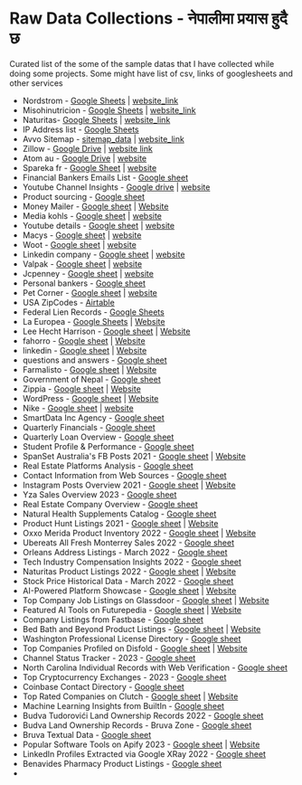 # Raw Data Collections - नेपालीमा प्रयास हुदै छ
Curated list of the some of the  sample datas that I have collected while doing some projects.
Some might have list of csv, links of googlesheets and other services
* Nordstrom - [Google Sheets](https://docs.google.com/spreadsheets/d/1S7_LA6uKZ5b-SCqt1TKBVmdotMSnaAd6yw9gdcjkv7o/edit?usp=sharing) | [website_link](https://www.nordstrom.com/)
* Misohinutricion - [Google Sheets](https://docs.google.com/spreadsheets/d/1uZzPG8NRzfmalbyd9lGCS0-eANYKLURi8T2i8DhhNX8/edit?usp=sharing) | [website_link](https://www.misohinutricion.com/)
* Naturitas- [Google Sheets](https://docs.google.com/spreadsheets/d/1HG4BOAoi_r9Q0cVjJudsibKJQKwC6qL7lV_wLDgI9Hw/edit?usp=sharing) | [website_link](https://www.naturitas.es/)
* IP Address list - [Google Sheets](https://docs.google.com/spreadsheets/d/1Z8A-C6XHpUhlbjYxg44e3mqLkaXn4xCLQaQLqsJF4rI/edit?usp=sharing)
* Avvo Sitemap - [sitemap_data](https://raw.githubusercontent.com/SurendraTamang/raws-datas/main/avvo_sitemap_professional_search_1.xml) | [website_link](https://www.avvo.com)
* Zillow - [Google Drive](https://drive.google.com/file/d/10wVxFIAQh6SJ3lPUl5FKIQCjX85hkhtz/view?usp=sharing)  | [website link](https://www.zillow.com/)
* Atom au - [Google Drive](https://drive.google.com/file/d/1akLuzRsIjjAby-_xjF8fgzECLPo5j4--/view?usp=sharing) | [website](https://www.atom.com.au/)
* Spareka fr - [Google Sheet](https://docs.google.com/spreadsheets/d/1phetX89f4pTWhzbXScIf3Ef-pM-VWvnj9cZ2lJCXAYs/edit?usp=sharinggit) | [website](https://www.spareka.fr)
* Financial Bankers Emails List - [Google sheet](https://docs.google.com/spreadsheets/d/15Aqay2E-r2uPtXnxc0YJLUhS45G7hwD15qsWSP15gvs/edit#gid=2103559575) 
* Youtube Channel Insights - [Google drive](https://drive.google.com/file/d/11x2FaxslN2Z2Yb42EkmToAxk6LIWZRlE/view?usp=sharing) | [website](https://www.youtube.com/)
* Product sourcing - [Google sheet](https://docs.google.com/spreadsheets/d/1IgRrp2NKlWSVzHbdDVsio6xvxO1uzEF7QCBrSQZnU8U/edit#gid=89445939)
* Money Mailer - [Google sheet](https://docs.google.com/spreadsheets/d/1NBFT5KfxcMpSVLRInztG5O4UJIJunV6XlOyeVzKdOxo/edit?usp=sharing) | [Website](https://moneymailer.com)
* Media kohls - [Google sheet](https://docs.google.com/spreadsheets/d/13iiiLKzKU3DU_vyoxx-ReaZy99AJCN4CI0kXKHJTlzE/edit?usp=sharing) | [website](https://www.kohls.com/)
* Youtube details - [Google sheet](https://docs.google.com/spreadsheets/d/1lZiEEES9eQjhVoBBeEjczhwDs8MXAGek19VcncAWolk/edit?usp=sharing) | [website](https://www.youtube.com/)
* Macys - [Google sheet](https://docs.google.com/spreadsheets/d/1n1EwIk5uriaSWGhkhKaHQOtYzlZvLLKMCTCiiPs3O8U/edit?usp=sharing) | [website](https://www.macys.com/)
* Woot - [Google sheet](https://docs.google.com/spreadsheets/d/1zDONw8iZJSqchOtjYVFOMOnqDB6MKM3Px_qTkmjARVo/edit?usp=sharing) | [website](https://www.woot.com/)
* Linkedin company - [Google sheet](https://docs.google.com/spreadsheets/d/1hhWq42ut5ARr6Vo9rj4-dFeMXPKv6PZI-1mzwo4Ktm8/edit?usp=sharing) | [website](https://www.linkedin.com/feed/)
* Valpak - [Google sheet](https://docs.google.com/spreadsheets/d/15nI8B36G9NGBEfWIHi2JEWzmP4rpnS6lOLqzbVi4GUs/edit?usp=sharing) | [website](https://www.valpak.com/)
* Jcpenney - [Google sheet](https://docs.google.com/spreadsheets/d/1ydU9ZszBYnISf7knRdr0HB-5IMFl_uqwON7TbgyxXqc/edit?usp=sharing) | [website](https://www.jcpenney.com/)
* Personal bankers - [Google sheet](https://docs.google.com/spreadsheets/d/1sBecEyqRj693BRjMWgbYCUWdSaImZrWXx6iYwXhywTg/edit?usp=sharing)
* Pet Corner - [Google sheet](https://docs.google.com/spreadsheets/d/1EAjGa-gkEC8LJu7s9nJ8hJS_0R3MIKXTSnctBBhjcfU/edit?usp=sharing) | [website](https://petcornerdubai.com/)
* USA ZipCodes - [Airtable](https://airtable.com/appVFv4iYQD2h84tv/shr2gZKTfspxYWXdn/tbl0OExhgKXgIj7y9)
* Federal Lien Records - [Google Sheets](https://docs.google.com/spreadsheets/d/1VmpusW6Yo3njy34tih_xQR_QZCggKVE-VtIvuylf-wo/edit?usp=sharing)
* La Europea - [Google Sheets](https://docs.google.com/spreadsheets/d/1e2a8LR6ca9-auPWC8I4HgcfTy2M_y0B46EHLwD46QiM/edit?usp=sharing) | [Website](https://laeuropea.com.mx)
* Lee Hecht Harrison - [Google sheet](https://docs.google.com/spreadsheets/d/1mfXE7f3eWANEV6S1Kg8tJY1n8aruXPjXCNNQdqYUONo/edit?usp=sharing) | [Website](https://www.lhh.com/be/nl)
* fahorro - [Google sheet](https://docs.google.com/spreadsheets/d/1l2bjNSJCAIiaw5KjsICKfRP3mVPR608bKwjFk80XdG0/edit?usp=sharing) | [Website](https://www.fahorro.com/cicloferon-5-crema-2-gr.html)
* linkedin - [Google sheet](https://docs.google.com/spreadsheets/d/1aNnnYCUvSGJelunXehwJKpDF1ZHv3sL8NknbKMtHUqg/edit?usp=sharing) | [Website](https://www.linkedin.com)
* questions and answers - [Google sheet](https://docs.google.com/spreadsheets/d/1Ula_ux-h-Ad1-d3iBnk7CEo5kjNdTS7s-Gw2sCNGT2k/edit?usp=sharing)
* Farmalisto - [Google sheet](https://docs.google.com/spreadsheets/d/1Jx5yfLL7cziH20cJyK1qiaPxxWT87V4q8z2xzHSABWw/edit?usp=sharing) | [Website](https://www.farmalisto.com)
* Government of Nepal - [Google sheet](https://docs.google.com/spreadsheets/d/1Tl6KpPux9YKKSg2d1oXHD7tbCKI56LJduPk4lk3FxK8/edit?usp=sharing)
* Zippia - [Google sheet](https://docs.google.com/spreadsheets/d/1kby2Ge703mxWIdbcn95c_80GT_NtCfpfm-um1A_eFeI/edit?usp=sharing) | [Website](https://www.zippia.com)
* WordPress - [Google sheet](https://docs.google.com/spreadsheets/d/1UwGyBu4q4cGV_Mj8Unc0jLRIbr5w0pHyzPzBG8XBaS4/edit?usp=sharing) | [Website]( https://wordpress.com)
* Nike - [Google sheet](https://docs.google.com/spreadsheets/d/1GhUCqBoVjqJQTilGhTU7kmbEZ8nFMSaSWnZUhL5OETw/edit?usp=sharing) | [website](https://www.nike.com)
* SmartData Inc Agency - [Google sheet](https://docs.google.com/spreadsheets/d/18js8GObjmrWhMGRxLOBwV5S8tw8KPTXrZMp7Wyzng8w/edit?usp=sharing)
* Quarterly Financials - [Google sheet](https://docs.google.com/spreadsheets/d/1Hrg33SmAEDy-akK836EkQ7aJz0CPr9xOayDsYI0qHyQ/edit?usp=sharing)
* Quarterly Loan Overview - [Google sheet](https://docs.google.com/spreadsheets/d/19nAn5bWn0AoyZVPiYBShA4P0xeSZ3V5Sky7qh7b2w7M/edit?usp=sharing)
* Student Profile & Performance - [Google sheet](https://docs.google.com/spreadsheets/d/10F8ZH0hbYnqxcpAm4K9kMvKNZT63lVbSoq17f3ZYIi8/edit?usp=sharing)
* SpanSet Australia's FB Posts 2021 - [Google sheet](https://docs.google.com/spreadsheets/d/1k6aFjns68lKkpqNB3XT3Tli00zDUyf3TfKp1z64T664/edit?usp=sharing) | [Website](https://www.facebook.com)
* Real Estate Platforms Analysis - [Google sheet](https://docs.google.com/spreadsheets/d/1r4eOn867hy69JBibVPj5In4Vf8QQ7lgFoUm-u6esOkg/edit?usp=sharing) 
* Contact Information from Web Sources - [Google sheet](https://docs.google.com/spreadsheets/d/1kMrTC3JyC8zcJRQxpbU77GW_YM77Y-_uo5dHB5HpzeI/edit?usp=sharing)
* Instagram Posts Overview 2021 - [Google sheet](https://docs.google.com/spreadsheets/d/1Sl3GS9_UOV3y7aUoXeEOm7E56WrKw2BxA9wAZao4dCk/edit?usp=sharing) | [Website](https://www.instagram.com)
* Yza Sales Overview 2023 - [Google sheet](https://docs.google.com/spreadsheets/d/1hI-ibyAn6P-t6e6xeLSNB3XBlIP_-IehhBelauN1nCU/edit?usp=sharing)
* Real Estate Company Overview - [Google sheet](https://docs.google.com/spreadsheets/d/1vONsb26GUHJQK8IzxGzQMVNl9PzIIbuy5xXwiRe09IU/edit?usp=sharing)
* Natural Health Supplements Catalog - [Google sheet](https://docs.google.com/spreadsheets/d/1gZQGKc_nW-mvA4U63XaxA3UtFeGirR6c1t2ON862lSE/edit?usp=sharing)
* Product Hunt Listings 2021 - [Google sheet](https://docs.google.com/spreadsheets/d/1PW3Va63p5TD0Ls0WiMaC9RrY4h1SOf0h7TkPp_To9Pg/edit?usp=sharing) | [Website](https://www.producthunt.com/)
* Oxxo Merida Product Inventory 2022 - [Google sheet](https://docs.google.com/spreadsheets/d/1G7BfxekUxSZ1v4suBbOZXtePVZXroEQQzqU5ixWaNF4/edit?usp=sharing) | [Website](https://web.cornershopapp.com)
* Ubereats All Fresh Monterrey Sales 2022 - [Google sheet](https://docs.google.com/spreadsheets/d/1GtkHRobcP5Wod3X1Fch9XOD-QTQ3RBKpriXYxln7Whw/edit?usp=sharing)
* Orleans Address Listings - March 2022 - [Google sheet](https://docs.google.com/spreadsheets/d/1UclunXnD0E-C2IdsayAGs6cb8H2yL6JIp6nmDzx-Nm4/edit?usp=sharing)
* Tech Industry Compensation Insights 2022 - [Google sheet](https://docs.google.com/spreadsheets/d/1PR7tpIFBJ7B-A-26chueaXb_Bml3Y4TbTtDBkfFgVuE/edit?usp=sharing)
* Naturitas Product Listings 2022 - [Google sheet](https://docs.google.com/spreadsheets/d/17KohSCacYRVxdHOPTDyamqqav5Fq52MGHMrznjy-p9o/edit?usp=sharing) | [Website](https://www.naturitas.es/)
* Stock Price Historical Data - March 2022 - [Google sheet](https://docs.google.com/spreadsheets/d/13nF8yuf1WS5ysYKwl8aQ2suQJZIU2fXzNQ-ZN_vJLwc/edit?usp=sharing)
* AI-Powered Platform Showcase - [Google sheet](https://docs.google.com/spreadsheets/d/1ds-OlYeT6ZufSVODmGz7LrFaLzlMN-EhNNPi53Km6Bo/edit?usp=sharing) | [Website](https://gpte.ai)
* Top Company Job Listings on Glassdoor - [Google sheet](https://docs.google.com/spreadsheets/d/1JlzskvLAztHzUDkdWJvfcAViTGzH-BP5J4NDz4XKv4M/edit?usp=sharing) | [Website](https://www.glassdoor.com/)
* Featured AI Tools on Futurepedia - [Google sheet](https://docs.google.com/spreadsheets/d/1K_y96k9SmAwF_7d_n6cmcMNv6feONhgbUiyz8yeclb4/edit?usp=sharing) | [Website](https://www.futurepedia.io)
* Company Listings from Fastbase - [Google sheet](https://docs.google.com/spreadsheets/d/1xxuVo2u_LNd2GtG4X56sOO4l4GoWTsivQlIYOkBpn3w/edit?usp=sharing)
* Bed Bath and Beyond Product Listings - [Google sheet](https://docs.google.com/spreadsheets/d/1PK5MSshSS8HCzJO9J1wh9EsiVI7Qhw_p1ojpPX4XXnw/edit?usp=sharing) | [Website](https://www.bedbathandbeyond.com.mx)
* Washington Professional License Directory - [Google sheet](https://docs.google.com/spreadsheets/d/1-DRQj5JsWXfgqRlbxjyteBHvLjxKa53grRQ6FgXJPTQ/edit?usp=sharing)
* Top Companies Profiled on Disfold - [Google sheet](https://docs.google.com/spreadsheets/d/1haQtEssOuzwzSplUFeCNJUGcoatUxAjgx13yHbfx_Jw/edit?usp=sharing) | [Website](https://disfold.com/)
* Channel Status Tracker - 2023 - [Google sheet](https://docs.google.com/spreadsheets/d/1h0_2q9hZHHS_FIub3DuBNKFw0KujPvXNTnzcGsPUMiw/edit?usp=sharing)
* North Carolina Individual Records with Web Verification - [Google sheet](https://docs.google.com/spreadsheets/d/1yKULiaNRhlsFNVZxaFGI6WBBa5CE7OYLH6u7Ocu1flY/edit?usp=sharing)
* Top Cryptocurrency Exchanges - 2023 - [Google sheet](https://docs.google.com/spreadsheets/d/1BXnozNEuedY5F3ivc_lN0CNBmTgTl8Fhe0LRRIXf4L8/edit?usp=sharing)
* Coinbase Contact Directory - [Google sheet](https://docs.google.com/spreadsheets/d/17BIs2WYUzWkX2SQUhopTo2e85ZtuIFXvI2c8s8B9VoQ/edit?usp=sharing)
* Top Rated Companies on Clutch - [Google sheet](https://docs.google.com/spreadsheets/d/1jKaE4UIBAl85NF-nCBn6Rqwr-FUcebhuICmoxt4Dj_8/edit?usp=sharing) | [Website](https://clutch.co/)
* Machine Learning Insights from BuiltIn - [Google sheet](https://docs.google.com/spreadsheets/d/16Zu2F-bqGFlFDuv4lUE4aUl7b4vPrL078HMltWx-aVo/edit?usp=sharing)
* Budva Tudorovići Land Ownership Records 2022 - [Google sheet](https://docs.google.com/spreadsheets/d/1fl2Qux63RP5Sug2-lOEMcx9BYOgCbzbeZUzpUxTGNU4/edit?usp=sharing)
* Budva Land Ownership Records - Bruva Zone - [Google sheet](https://docs.google.com/spreadsheets/d/1MIorNk7ynVO1FscY5jVuW7DN24iUGeleO1ja3IGn8xI/edit?usp=sharing)
*  Bruva Textual Data - [Google sheet](https://docs.google.com/spreadsheets/d/1N7mDRR_LXS9wvbwNRtk4MYSlz-bS0mfDPk-ZraBAZWI/edit?usp=sharing)
*  Popular Software Tools on Apify 2023 - [Google sheet](https://docs.google.com/spreadsheets/d/1K_AMSNAoZSirwI-Jd1odshhnLN5qCjdTDLtvNbGCwmM/edit?usp=sharing) | [Website](https://apify.com/)
*  LinkedIn Profiles Extracted via Google XRay 2022 - [Google sheet](https://docs.google.com/spreadsheets/d/1hSF67uzD5F9XG2t2Ba7WHgT_KXbhQJ7H4epjjW1cEpA/edit?usp=sharing)
*  Benavides Pharmacy Product Listings - [Google sheet](https://docs.google.com/spreadsheets/d/1DwxN5gGZhDVbkXWUZwn5oQ-XGThIgXimJbK78v0cNe8/edit?usp=sharing)
*  
